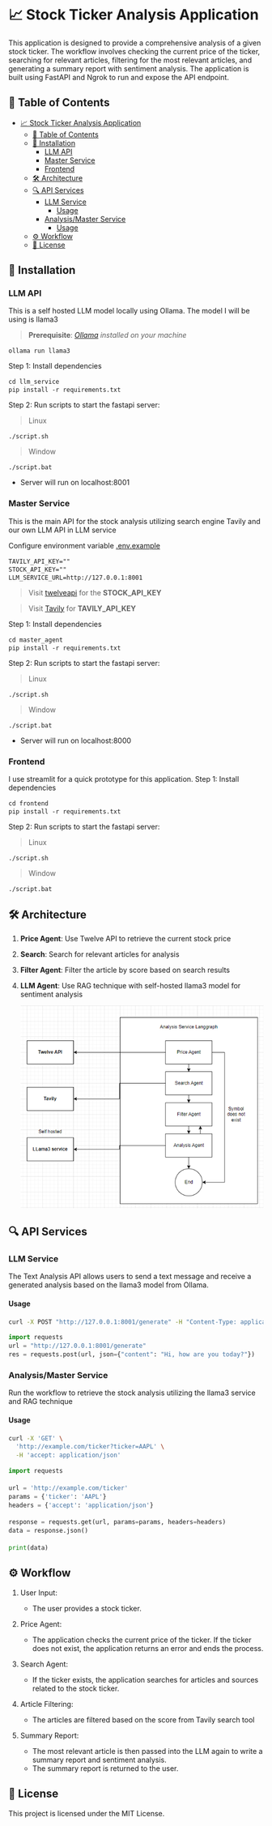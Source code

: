 # 📈 Stock Ticker Analysis Application
This application is designed to provide a comprehensive analysis of a given stock ticker. The workflow involves checking the current price of the ticker, searching for relevant articles, filtering for the most relevant articles, and generating a summary report with sentiment analysis. The application is built using FastAPI and Ngrok to run and expose the API endpoint.

## 🌟 Table of Contents
- [📈 Stock Ticker Analysis Application](#-stock-ticker-analysis-application)
  - [🌟 Table of Contents](#-table-of-contents)
  - [🚀 Installation](#-installation)
    - [LLM API](#llm-api)
    - [Master Service](#master-service)
    - [Frontend](#frontend)
  - [🛠️ Architecture](#️-architecture)
  - [🔍 API Services](#-api-services)
    - [LLM Service](#llm-service)
      - [Usage](#usage)
    - [Analysis/Master Service](#analysismaster-service)
      - [Usage](#usage-1)
  - [⚙️ Workflow](#️-workflow)
  - [📃 License](#-license)

## 🚀 Installation
### LLM API
This is a self hosted LLM model locally using Ollama. The model I will be using is llama3
> **Prerequisite**: *[Ollama](https://ollama.com/) installed on your machine*
```
ollama run llama3
```
Step 1: Install dependencies
```
cd llm_service
pip install -r requirements.txt
```

Step 2: Run scripts to start the fastapi server:
> Linux
```
./script.sh
```

> Window
```
./script.bat
```
* Server will run on localhost:8001

### Master Service
This is the main API for the stock analysis utilizing search engine Tavily and our own LLM API in LLM service

Configure environment variable [.env.example](.env.example)
```
TAVILY_API_KEY=""
STOCK_API_KEY=""
LLM_SERVICE_URL=http://127.0.0.1:8001
```
> Visit [twelveapi](https://twelvedata.com/) for the **STOCK_API_KEY**

> Visit [Tavily](https://tavily.com/) for **TAVILY_API_KEY**
> 
Step 1: Install dependencies
```
cd master_agent
pip install -r requirements.txt
```
Step 2: Run scripts to start the fastapi server:
> Linux
```
./script.sh
```

> Window
```
./script.bat
```
* Server will run on localhost:8000

### Frontend
I use streamlit for a quick prototype for this application.
Step 1: Install dependencies
```
cd frontend
pip install -r requirements.txt
```
Step 2: Run scripts to start the fastapi server:
> Linux
```
./script.sh
```

> Window
```
./script.bat
```

## 🛠️ Architecture
1. **Price Agent**: Use Twelve API to retrieve the current stock price
2. **Search**: Search for relevant articles for analysis
3. **Filter Agent**: Filter the article by score based on search results
4. **LLM Agent**: Use RAG technique with self-hosted llama3 model for sentiment analysis

   <img src="/documents/architecture.png"/>

## 🔍 API Services
### LLM Service
The Text Analysis API allows users to send a text message and receive a generated analysis based on the llama3 model from Ollama.
#### Usage
```bash
curl -X POST "http://127.0.0.1:8001/generate" -H "Content-Type: application/json" -d '{"content": "Analyze this text"}'
```
```python
import requests
url = "http://127.0.0.1:8001/generate"
res = requests.post(url, json={"content": "Hi, how are you today?"})
```
### Analysis/Master Service
Run the workflow to retrieve the stock analysis utilizing the llama3 service and RAG technique

#### Usage
```bash
curl -X 'GET' \
  'http://example.com/ticker?ticker=AAPL' \
  -H 'accept: application/json'
```
```python
import requests

url = 'http://example.com/ticker'
params = {'ticker': 'AAPL'}
headers = {'accept': 'application/json'}

response = requests.get(url, params=params, headers=headers)
data = response.json()

print(data)
```

## ⚙️ Workflow
1. User Input:
    * The user provides a stock ticker.
2. Price Agent:
   * The application checks the current price of the ticker.
If the ticker does not exist, the application returns an error and ends the process.

3. Search Agent:
    * If the ticker exists, the application searches for articles and sources related to the stock ticker.

4. Article Filtering:
   * The articles are filtered based on the score from Tavily search tool
  
5. Summary Report:
   * The most relevant article is then passed into the LLM again to write a summary report and sentiment analysis.
   * The summary report is returned to the user.

## 📃 License
This project is licensed under the MIT License.